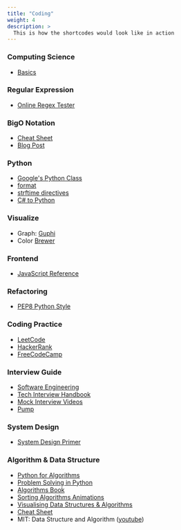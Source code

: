 ```yaml
---
title: "Coding"
weight: 4
description: >
  This is how the shortcodes would look like in action
---
```


### Computing Science

- [Basics](https://medium.com/basecs)

### Regular Expression

- [Online Regex Tester](https://regex101.com/)

### BigO Notation

- [Cheat Sheet](https://www.bigocheatsheet.com/)
- [Blog Post](https://www.interviewcake.com/article/python/big-o-notation-time-and-space-complexity)

### Python

- [Google's Python Class](https://developers.google.com/edu/python/)
- [format](https://pyformat.info/)
- [strftime directives](https://strftime.org/)
- [C# to Python](https://www.slideshare.net/TessFerrandez/presentations)

### Visualize

- Graph: [Guphi](https://gephi.org/)
- Color [Brewer](http://colorbrewer2.org/)

### Frontend

- [JavaScript Reference](https://developer.mozilla.org/en-US/docs/Web/JavaScript/Reference)

### Refactoring

- [PEP8 Python Style](https://www.python.org/dev/peps/pep-0008/)

### Coding Practice

- [LeetCode](https://leetcode.com/problemset/all/)
- [HackerRank](https://www.hackerrank.com/)
- [FreeCodeCamp](https://www.freecodecamp.org)

### Interview Guide

- [Software Engineering](https://github.com/kdn251/interviews)
- [Tech Interview Handbook](https://yangshun.github.io/tech-interview-handbook/)
- [Mock Interview Videos](https://interviewing.io/recordings/)
- [Pump](https://www.pramp.com)

### System Design

- [System Design Primer](https://github.com/donnemartin/system-design-primer)

### Algorithm & Data Structure

- [Python for Algorithms](https://nbviewer.jupyter.org/github/jmportilla/Python-for-Algorithms--Data-Structures--and-Interviews/tree/master/)
- [Problem Solving in Python](https://runestone.academy/runestone/books/published/pythonds/index.html)
- [Algorithms Book](https://algs4.cs.princeton.edu/home/)
- [Sorting Algorithms Animations](https://www.toptal.com/developers/sorting-algorithms)
- [Visualising Data Structures & Algorithms](https://visualgo.net)
- [Cheat Sheet](https://algs4.cs.princeton.edu/cheatsheet/)
- MIT: Data Structure and Algorithm ([youtube](https://www.youtube.com/playlist?list=PLxZdKEtmy3GRhETjatYq9v3O8VVt3YrNb))